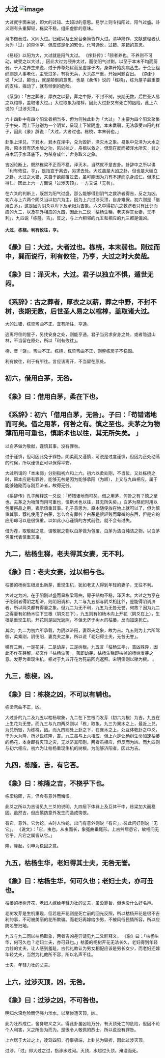 ## 大过 ![image](https://github.com/user-attachments/assets/ade1e933-0f8c-4845-93f7-0c97dee9e2d5) 

大过就字面来说，即大的过错、太超过的意思。易学上则专指阳过，阳气过盛。卦义则有头重脚轻，栋梁不稳，组织虚胖的意味。

帛书做泰过，义同大过。归藏以及王家台秦简皆作大过。清华简作，文献整理者认为为「过」的异体字，但应该是化的繁化。化可通讹，过错、差错的意思。

《易经》以阳为大，大过就是阳气太过。 《序卦传》：「颐者养也。不养则不可动，故受之以大过。」因此大过为颐养太过，而使阳气过剩，以至于本末不均而孱弱。于人之养生来说，过于养尊处优而呈虚胖于内，身体开始疾病丛生。于企业组织则是人事老化，主管过多，有将无兵，大头症严重，开始问题百出。 《杂卦》说「大过，颠也」，就是颠倒的意思，也是《彖传》说的「栋桡」，栋为屋子最重要的支柱，摇动了，就有倾倒的危险。

《系辞》：「古之葬者，厚衣之以薪，葬之中野，不封不树，丧期无数，后世圣人易之以棺椁，盖取诸大过。」大过取象为棺椁，因此大过卦又有死亡的凶险，此上六说的「过涉灭顶」。

六十四卦中有四个阳爻者相当多，但为何独此卦为「大过」？主要为四个阳爻聚集于中央，而上下分别为一个阴爻，呈现上下皆阴虚，本末羸弱，无法承受四阳的样子，因此《彖》辞说：「大过，大者过也。栋桡，本末弱也。」

卦象上泽兑，下巽木，巽木在泽中，兑为毁折，泽灭木之象。易象中兑泽为大水之险，原本巽有济水险之功，风以扰之，舟楫以救之，但现在反而被泽水所灭，巽之舟木沉于水泽底下，为杀身成仁，舍身取义之象。

吉凶论断上，既然栋梁不正而不稳，泽灭木，当然就不是吉卦。卦辞中之所以讲「利有攸往，亨」，是指宜于离去，另求去处。大过虽是大凶之卦，但也是大破立之卦。大过之大错，来自于欲颠覆过去，虽可能因为力有不逮而杀身成仁，但求仁得仁，因此上六一方面说「过涉灭顶」，一方又说「无咎」。

在六爻的判断上，既然为阳气过盛，那么能够得到阴气之救济者得吉，反之为凶。初六与上六两个阴爻当以初六为主，因为上六过涉灭顶，自身难保。初六则是「借用白茅」，这是因为阴爻以卑下及承阳为吉象。六爻中得初六之救济者只有比邻而应的九二，以及在外相应的九四，因此九二说「枯杨生稊，老夫得其女妻，无不利」，九四说「栋隆，吉」。反之，与上六相邻的九五和相应的九三都是偏凶。

#### 大过，栋桡。利有攸往，亨。

## 《彖》曰：大过，大者过也。栋桡，本末弱也。刚过而中，巽而说行，利有攸往，乃亨，大过之时大矣哉。

## 《象》曰：泽灭木，大过。君子以独立不惧，遁世无闷。

## 《系辞》：古之葬者，厚衣之以薪，葬之中野，不封不树，丧期无数，后世圣人易之以棺椁，盖取诸大过。

大的过错，栋梁弯曲不正。宜有所往，亨通。

逃离将倒的屋子，另找安身之处，则能亨通。君子当另求安身之处，或者隐退山林，不当留在原处，所以「利有攸往」。

桡，音「饶」，弯曲不正。栋桡，栋梁弯曲不正，则整栋房子不稳固。

利有攸往，利于有所往。言应该离开，不当留在原处。

## 初六，借用白茅，无咎。

## 《象》曰：借用白茅，柔在下也。

## 《系辞》：初六「借用白茅，无咎」。子曰：「苟错诸地而可矣。借之用茅，何咎之有。慎之至也。夫茅之为物薄而用可重也，慎斯术也以往，其无所失矣。 」

以白茅做为敬献，谨慎其事，没有罪咎。

过于谨慎，但可因此免于罪咎。阴柔而又谨慎，可说是过度谨慎，但因为正处动荡的时候，所以谨慎正可以保得平安。

大过所谓的「本末弱」分别指初六和上六。初六以柔处刚，不当位，又处栋桡之时，原本应是有罪咎，能够无咎是因为能够承阳（为顺），上又与九四相应，属于能够随刚而与刚互济者，故得无咎。


《系辞传》孔子解释这一爻说：「苟错诸地而可矣。借之用茅，何咎之有？慎之至也。夫茅之为物薄而用可重也，慎斯术也以往，其无所失矣。」白茅为祭祀时用以包覆祭品之用，表示慎重其事。孔子意思为，原本随便放在地上就可以了，但为慎重其事，荐礼使用了白茅，怎么会有罪咎？白茅是很轻贱而卑微的东西，但是它的应用却可以是很慎重。以如此小心谨慎的方式前往，就不会有过失。

借为荐，取敬献之意，谓敬献之物以白茅做为包覆，白茅为洁白纯洁之物，以白茅包覆代表慎重其事。

## 九二，枯杨生稊，老夫得其女妻，无不利。

## 《象》曰：老夫女妻，过以相与也。

枯萎的杨树生根发出新芽，重现生机，犹如老丈人得到年轻的妻子，无往不利。

大过之为凶，在于阳刚过盛而呈栋梁弯曲，房子结构不稳，泽灭木。大过之为亨在于阳刚者得阴之相济，则阴阳调和。九二与九五都与阴爻相比邻，是能得阴调济者，所以两爻都有得妻之象。但九二为无不利，九五为无咎无誉，何故？因为九二之得妻有如杨木往下生根（阴爻在下），九五则有如杨木向上开花（阴爻在上），生根是重现生机，开花则是回光返照，不但无济于树木的枯萎，反而加速死亡。

其次，九二为初六所承载，为阴以济阳，妻帮夫之象，故为吉。九五则为上六所驾御，柔乘刚，阴伤阳，妻克夫之象，所以说「老妇得士夫，无咎无誉」。

稊有三解，一是花芽，二是幼芽，三是树根。九五言「枯杨生华」，吉凶殊异，因此不作花芽解。郑玄作「枯杨生荑」，荑即幼芽，枯杨生稊即枯掉的杨树发芽之意。发芽为重现生机，相对于九五开花为死前回光返照。宋明儒则以稊为根。 。

## 九三，栋桡，凶。

## 《象》曰：栋桡之凶，不可以有辅也。

栋梁弯曲不正，凶。

大过卦的九二及九五以枯杨取象，九二在下生根而发芽（初六为根）为吉，九五在上生花为无誉。而九三与九四两爻则以「栋」取象。九三为巽木之上，最近上兑，为兑所毁，为栋桡，凶。而九四则处上卦之下，在巽木之上，处互体乾卦之中爻，干为大为隆，所以说栋隆，吉。九三虽与上六相应，但上六是让杨树生命加速枯萎的杨花，本身即有灭顶之灾，无以济其阳刚，两者虽相应，但反而为凶。而九四则与初六相应，初六为让枯杨重现生机的树根，为能够济阳者，因此为吉。

## 九四，栋隆，吉，有它吝。

## 《象》曰：栋隆之吉，不桡乎下也。

栋梁稳固，吉，但会有意外而悔恨。

此爻之所以为吉请见九三爻的说明。九四居下体巽上及互体干中，栋梁加大而稳固。虽然吉，但应慎防意外发生而造成悔恨。

有它，意外。它为蛇，古时人怕蛇，出门有意外则说「有它」，彼此问好则说「无它」。 《说文》：「它，虫也。从虫而长，象冤曲垂尾形。上古艸居患它，故相问无它乎。凡它之属皆从它。」

隆，隆起，引申为稳固之意。

## 九五，枯杨生华，老妇得其士夫，无咎无誉。

## 《象》曰：枯杨生华，何可久也；老妇士夫，亦可丑也。

枯萎的杨树开花，老妇人嫁给年轻力壮的丈夫，虽没罪咎，但也没什么好名声。

老树发芽是生机重现，但若是开花则是死亡前的回光反照，所以枯杨开花是很不吉利的事，不可被美丽的花所欺骗。而老妇再嫁给少男，不被风俗民情所容，所以应防名誉扫地。

九五与九二同以枯杨取象，两者吉凶差异请见九二爻辞释义。 《象》曰：「枯杨生华，何可久也？老妇士夫，亦可丑也。」枯萎的杨树开花无法长久，老妇得到年轻力壮的丈夫，让人感到羞耻。古代礼教认为男女相配应该是男长女少，而老妇还嫁年轻丈夫，当然为礼教所不容，所以名声不佳。

士夫，年轻力壮的丈夫。

## 上六，过涉灭顶，凶，无咎。

## 《象》曰：过涉之凶，不可咎也。

明知水深危险而仍强力涉水，以至惨遭灭顶，凶。

此为壮烈成仁，舍身取义之义。得此卦虽凶险万分，有灭顶死亡的危险，但因不论个人利害，义之所当为而为，是很令人敬佩的烈士，所以说没有罪咎。

上六居于大过之上，凌驾四阳，行事极端，上卦兑为毁折，因此过涉灭顶。

过涉，「过」即大过之过，指涉水过河。灭顶，水超过头顶，淹没而死。
